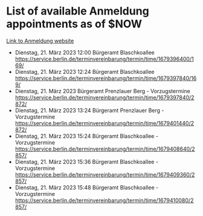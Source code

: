 # List of available Anmeldung appointments as of $NOW
[Link to Anmeldung website](https://service.berlin.de/terminvereinbarung/termin/tag.php?termin=1&anliegen[]=120686&dienstleisterlist=122210,122217,327316,122219,327312,122227,327314,122231,327346,122243,327348,122254,122252,329742,122260,329745,122262,329748,122271,327278,122273,327274,122277,327276,330436,122280,327294,122282,327290,122284,327292,122291,327270,122285,327266,122286,327264,122296,327268,150230,329760,122297,327286,122294,327284,122312,329763,122314,329775,122304,327330,122311,327334,122309,327332,317869,122281,327352,122279,329772,122283,122276,327324,122274,327326,122267,329766,122246,327318,122251,327320,122257,327322,122208,327298,122226,327300&herkunft=http%3A%2F%2Fservice.berlin.de%2Fdienstleistung%2F120686%2F)
- Dienstag, 21. März 2023 12:00 Bürgeramt Blaschkoallee https://service.berlin.de/terminvereinbarung/termin/time/1679396400/169/
- Dienstag, 21. März 2023 12:24 Bürgeramt Blaschkoallee https://service.berlin.de/terminvereinbarung/termin/time/1679397840/169/
- Dienstag, 21. März 2023  Bürgeramt Prenzlauer Berg - Vorzugstermine https://service.berlin.de/terminvereinbarung/termin/time/1679397840/2872/
- Dienstag, 21. März 2023 13:24 Bürgeramt Prenzlauer Berg - Vorzugstermine https://service.berlin.de/terminvereinbarung/termin/time/1679401440/2872/
- Dienstag, 21. März 2023 15:24 Bürgeramt Blaschkoallee - Vorzugstermine https://service.berlin.de/terminvereinbarung/termin/time/1679408640/2857/
- Dienstag, 21. März 2023 15:36 Bürgeramt Blaschkoallee - Vorzugstermine https://service.berlin.de/terminvereinbarung/termin/time/1679409360/2857/
- Dienstag, 21. März 2023 15:48 Bürgeramt Blaschkoallee - Vorzugstermine https://service.berlin.de/terminvereinbarung/termin/time/1679410080/2857/
